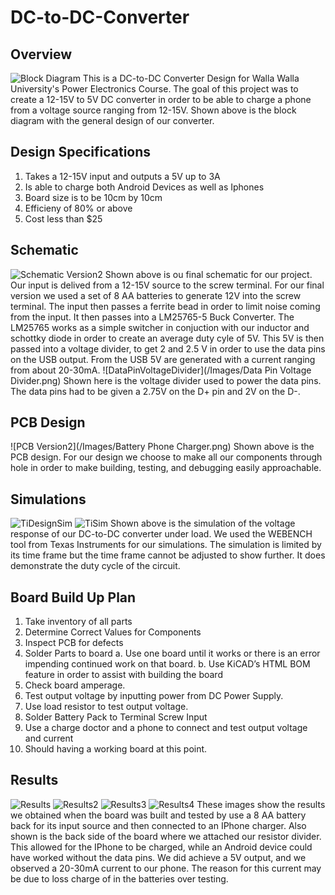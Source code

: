# DC-to-DC-Converter
## Overview
![Block Diagram](Images/BlockDiagram.png)
This is a DC-to-DC Converter Design for Walla Walla University's Power Electronics Course. The goal of this project was to create a 12-15V to 5V DC converter in order to be able to charge a phone from a voltage source ranging from 12-15V. Shown above is the block diagram with the general design of our converter. 
## Design Specifications
1. Takes a 12-15V input and outputs a 5V up to 3A
2. Is able to charge both Android Devices as well as Iphones
3. Board size is to be 10cm by 10cm
4. Efficieny of 80% or above
5. Cost less than $25
## Schematic
![Schematic Version2](/Images/Schematic.png)
Shown above is ou final schematic for our project. Our input is delived from a 12-15V source to the screw terminal. For our final version we used a set of 8 AA batteries to generate 12V into the screw terminal. The input then passes a ferrite bead in order to limit noise coming from the input. It then passes into a LM25765-5 Buck Converter. The LM25765 works as a simple switcher in conjuction with our inductor and schottky diode in order to create an average duty cyle of 5V. This 5V is then passed into a voltage divider, to get 2 and 2.5 V in order to use the data pins on the USB output. From the USB 5V are generated with a current ranging from about 20-30mA.
![DataPinVoltageDivider](/Images/Data Pin Voltage Divider.png)
Shown here is the voltage divider used to power the data pins. The data pins had to be given a 2.75V on the D+ pin and 2V on the D-.
## PCB Design
![PCB Version2](/Images/Battery Phone Charger.png)
Shown above is the PCB design. For our design we choose to make all our components through hole in order to make building, testing, and debugging easily approachable.
## Simulations
![TiDesignSim](/Images/DCSIM.png)
![TiSim](/Images/WEBENCHSIM.png)
Shown above is the simulation of the voltage response of our DC-to-DC converter under load. We used the WEBENCH tool from Texas Instruments for our simulations. The simulation is limited by its time frame but the time frame cannot be adjusted to show further. It does demonstrate the duty cycle of the circuit. 
## Board Build Up Plan
1.	Take inventory of all parts
2.	Determine Correct Values for Components
3.	Inspect PCB for defects
4.	Solder Parts to board
a.	Use one board until it works or there is an error impending continued work on that board.
b.	Use KiCAD’s HTML BOM feature in order to assist with building the board
5.	Check board amperage.
6.	Test output voltage by inputting power from DC Power Supply.
7.	Use load resistor to test output voltage.
8.	Solder Battery Pack to Terminal Screw Input
9.	Use a charge doctor and a phone to connect and test output voltage and current
10.	Should having a working board at this point. 
## Results
![Results](/Images/RESULTS.jpg)
![Results2](/Images/RESULTSWCHARGE.png)
![Results3](Images/RESULTSWCURRENT.png)
![Results4](/Images/RESULTSRESISTOR.png)
These images show the results we obtained when the board was built and tested by use a 8 AA battery back for its input source and then connected to an IPhone charger. Also shown is the back side of the board where we attached our resistor divider. This allowed for the IPhone to be charged, while an Android device could have worked without the data pins. We did achieve a 5V output, and we observed a 20-30mA current to our phone. The reason for this current may be due to loss charge of in the batteries over testing. 

